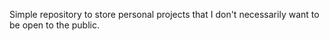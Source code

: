 Simple repository to store personal projects that I don't necessarily want to be open to the public.
